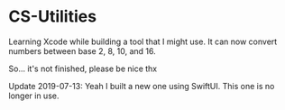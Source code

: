 # CS-Utilities
Learning Xcode while building a tool that I might use. It can now convert numbers between base 2, 8, 10, and 16.

So... it's not finished, please be nice
thx

Update 2019-07-13:
Yeah I built a new one using SwiftUI. This one is no longer in use.
